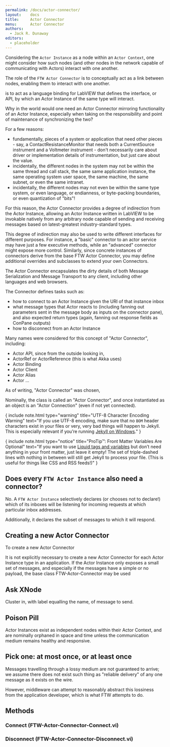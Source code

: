 ```yaml
---
permalink: /docs/actor-connector/
layout:    docs
title:     Actor Connector
menu:      Actor Connector
authors:
  - Jack R. Dunaway
editors:
  - placeholder
---
```


Considering the `Actor Instance` as a node within an `Actor Context`,
one might consider how such nodes (and other nodes in the network 
capable of communicating with Actors) interact with one another.

The role of the `FTW Actor Connector` is to conceptually act as a
link between nodes, enabling them to interact with one another.



is to act as a language binding for LabVIEW that defines the interface,
or API, by which an Actor Instance of the same type will interact.

Why in the world would one need an Actor Connector mirroring
functionality of an Actor Instance, especially when taking on
the responsibility and point of maintenance of synchronizing the two?

For a few reasons:
* fundamentally, pieces of a system or application that need other
pieces - say, a ContactResistanceMonitor that needs both a CurrentSource
instrument and a Voltmeter instrument - don't necessarily care about
driver or implementation details of instrumentation, but just care about
the value.
* incidentally, the different nodes in the system may not be
  within the same thread and call stack, the same same application instance,
  the same operating system user space, the same machine, the same subnet,
  or even the same intranet.
* incidentally, the different nodes may not even be within the same
  type system, or even language, or endianness, or byte-packing boundaries,
  or even quantization of "bits"!
  
For this reason, the Actor Connector provides a degree of indirection
from the Actor Instance, allowing an Actor Instance written in LabVIEW
to be invokable natively from any arbitrary node capable of sending
and receiving messages based on latest-greatest industry-standard types.

This degree of indirection may also be used to write different interfaces
for different purposes. For instance, a "basic" connector to an actor service
may have just a few executive methods, while an "advanced" connector might
expose more control. Similarly, since concrete instances of connectors derive
from the base FTW Actor Connector, you may define additional overrides and
subclasses to extend your own Connectors.

The Actor Connector encapsulates the dirty details of both Message
Serialization and Message Transport to any client, including other
languages and web browsers.

The Connector defines tasks such as:
* how to connect to an Actor Instance given the URI of that instance
  inbox
* what message types that Actor reacts to (including fanning out
  parameters sent in the message body as inputs on the connector pane),
  and also expected return types (again, fanning out response fields as ConPane
  outputs)
* how to disconnect from an Actor Instance

Many names were considered for this concept of "Actor Connector", including:

* Actor API, since from the outside looking in, 
* ActorRef or ActorReference (this is what Akka uses)
* Actor Binding
* Actor Client
* Actor Alias
* Actor ...

As of writing, "Actor Connector" was chosen, 

Nominally, the class is called an "Actor Connector", and once instantiated
as an object is an "Actor Connection" (even if not yet connected).

{ include note.html type="warning" title="UTF-8 Character Encoding Warning" text="If you use UTF-8 encoding, make sure that no <code>BOM</code> header characters exist in your files or very, very bad things will happen to Jekyll. This is especially relevant if you’re running <a href='../windows/'>Jekyll on Windows</a>." }

{ include note.html type="notice" title="ProTip™: Front Matter Variables Are Optional" text="If you want to use <a href='../variables/'>Liquid tags and variables</a> but don’t need anything in your front matter, just leave it empty! The set of triple-dashed lines with nothing in between will still get Jekyll to process your file. (This is useful for things like CSS and RSS feeds!)" }

## Does every `FTW Actor Instance` also need a connector?

No. A `FTW Actor Instance` selectively declares (or chooses not to declare!)
which of its inboxes will be listening for incoming requests at which particular
inbox addresses.

Additionally, it declares the subset of messages to which it will respond.

## Creating a new Actor Connector

To create a new Actor Connector

It is not explicitly necessary to create a new Actor Connector
for each Actor Instance type in an application. If the Actor Instance
only exposes a small set of messages, and especially if the messages
have a simple or no payload, the base class FTW-Actor-Connector may be
used 

## Ask XNode

Cluster in, with label equalling the name, of message to send.

## Poison Pill

Actor Instances exist as independent nodes within their Actor
Context, and are nominally orphaned in space and time unless
the communication medium remains healthy and responsive.

## Pick one: at most once, or at least once

Messages travelling through a lossy medium are not guaranteed to arrive;
we assume there does not exist such thing as "reliable delivery" of any
one message as it exists on the wire.

However, middleware can attempt to reasonably abstract this lossiness
from the application developer, which is what FTW attempts to do.


## Methods

### Connect (FTW-Actor-Connector-Connect.vi)

### Disconnect (FTW-Actor-Connector-Disconnect.vi)